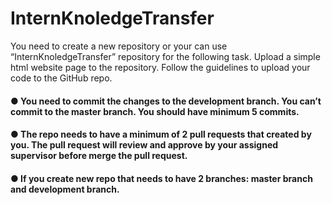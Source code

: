 # InternKnoledgeTransfer

You need to create a new repository or your can use “InternKnoledgeTransfer” 
repository for the following task. 
Upload a simple html website page to the repository. 
Follow the guidelines to upload your code to the GitHub repo. 
#### ● You need to commit the changes to the development branch. You can’t commit to the master branch. You should have minimum 5 commits. 
#### ● The repo needs to have a minimum of 2 pull requests that created by you. The pull request will review and approve by your assigned supervisor before merge the pull request. 
#### ● If you create new repo that needs to have 2 branches: master branch and development branch. 
